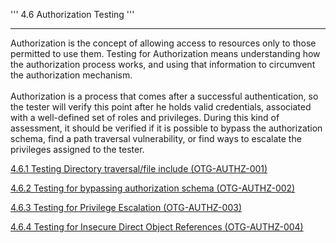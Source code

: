''' 4.6 Authorization Testing '''

------------------------------------------------------------------------

Authorization is the concept of allowing access to resources only to those permitted to use them. Testing for Authorization means understanding how the authorization process works, and using that information to circumvent the authorization mechanism.\
\
Authorization is a process that comes after a successful authentication, so the tester will verify this point after he holds valid credentials, associated with a well-defined set of roles and privileges. During this kind of assessment, it should be verified if it is possible to bypass the authorization schema, find a path traversal vulnerability, or find ways to escalate the privileges assigned to the tester.

[4.6.1 Testing Directory traversal/file include (OTG-AUTHZ-001)](Testing_for_Path_Traversal_(OTG-AUTHZ-001) "wikilink")

[4.6.2 Testing for bypassing authorization schema (OTG-AUTHZ-002)](Testing_for_Bypassing_Authorization_Schema_(OTG-AUTHZ-002) "wikilink")

[4.6.3 Testing for Privilege Escalation (OTG-AUTHZ-003)](Testing_for_Privilege_escalation_(OTG-AUTHZ-003) "wikilink")

[4.6.4 Testing for Insecure Direct Object References (OTG-AUTHZ-004)](Testing_for_Insecure_Direct_Object_References_(OTG-AUTHZ-004) "wikilink")
